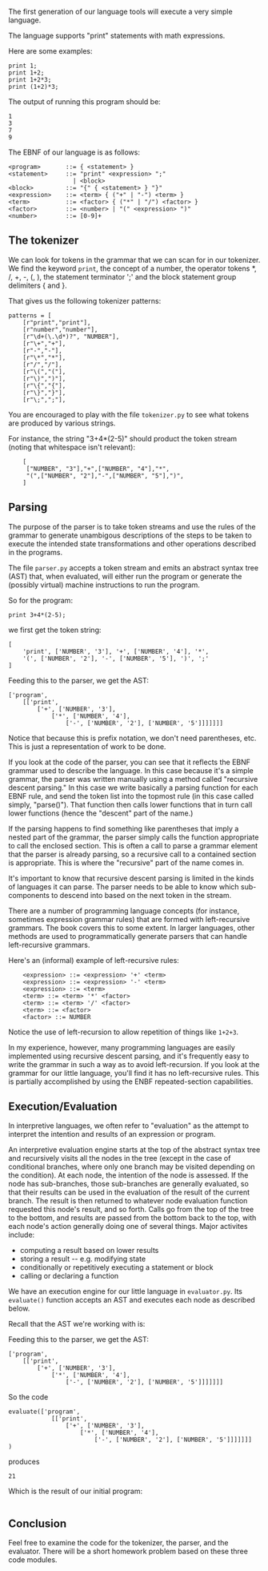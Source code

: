The first generation of our language tools will execute a very simple language. 

The language supports "print" statements with math expressions.

Here are some examples:

```
print 1;
print 1+2;
print 1+2*3;
print (1+2)*3;
```

The output of running this program should be:

```
1
3
7
9
```

The EBNF of our language is as follows:

```
<program>       ::= { <statement> }
<statement>     ::= "print" <expression> ";"
                  | <block>
<block>         ::= "{" { <statement> } "}"
<expression>    ::= <term> { ("+" | "-") <term> }
<term>          ::= <factor> { ("*" | "/") <factor> }
<factor>        ::= <number> | "(" <expression> ")"
<number>        ::= [0-9]+
```

## The tokenizer

We can look for tokens in the grammar that we can scan for in our tokenizer. We find the keyword `print`, the concept of a number, the operator tokens *, /, +, -, (, ), the statement terminator ';' and the block statement group delimiters { and }.

That gives us the following tokenizer patterns: 

```
patterns = [
    [r"print","print"],
    [r"number","number"],
    [r"\d+(\.\d*)?", "NUMBER"],
    [r"\+","+"],
    [r"-","-"],
    [r"\*","*"],
    [r"/","/"],
    [r"\(","("],
    [r"\)",")"],
    [r"\{","{"],
    [r"\}","}"],
    [r"\;",";"],
```

You are encouraged to play with the file `tokenizer.py` to see what tokens are produced by various strings. 

For instance, the string "3+4*(2-5)" should product the token stream (noting that whitespace isn't relevant):

```
    [
     ["NUMBER", "3"],"+",["NUMBER", "4"],"*",
     "(",["NUMBER", "2"],"-",["NUMBER", "5"],")",
    ]
```

## Parsing

The purpose of the parser is to take token streams and use the rules of the grammar to generate unambigous descriptions of the steps to be taken to execute the intended state transformations and other operations described in the programs. 

The file `parser.py` accepts a token stream and emits an abstract syntax tree (AST) that, when evaluated, will either run the program or generate the (possibly virtual) machine instructions to run the program. 

So for the program: 

```
print 3+4*(2-5);
```

we first get the token string:

```
[
    'print', ['NUMBER', '3'], '+', ['NUMBER', '4'], '*', 
    '(', ['NUMBER', '2'], '-', ['NUMBER', '5'], ')', ';'
]
```

Feeding this to the parser, we get the AST:

```
['program', 
    [['print', 
        ['+', ['NUMBER', '3'], 
            ['*', ['NUMBER', '4'], 
                ['-', ['NUMBER', '2'], ['NUMBER', '5']]]]]]]
```

Notice that because this is prefix notation, we don't need parentheses, etc. This is just a representation of work to be done. 

If you look at the code of the parser, you can see that it reflects the EBNF grammar used to describe the language. In this case because it's a simple grammar, the parser was written manually using a method called "recursive descent parsing." In this case we write basically a parsing function for each EBNF rule, and send the token list into the topmost rule (in this case called simply, "parse()"). That function then calls lower functions that in turn call lower functions (hence the "descent" part of the name.)

If the parsing happens to find something like parentheses that imply a nested part of the grammar, the parser simply calls the function appropriate to call the enclosed section. This is often a call to parse a grammar element that the parser is already parsing, so a recursive call to a contained section is appropriate. This is where the "recursive" part of the name comes in. 

It's important to know that recursive descent parsing is limited in the kinds of languages it can parse. The parser needs to be able to know which sub-components to descend into based on the next token in the stream. 

There are a number of programming language concepts (for instance, sometimes expression grammar rules) that are formed with left-recursive grammars. The book covers this to some extent. In larger languages, other methods are used to programmatically generate parsers that can handle left-recursive grammars.

Here's an (informal) example of left-recursive rules:

```
    <expression> ::= <expression> '+' <term>
    <expression> ::= <expression> '-' <term>
    <expression> ::= <term>
    <term> ::= <term> '*' <factor>
    <term> ::= <term> '/' <factor>
    <term> ::= <factor>
    <factor> ::= NUMBER
```

Notice the use of left-recursion to allow repetition of things like `1+2+3`. 

In my experience, however, many programming languages are easily implemented using recursive descent parsing, and it's frequently easy to write the grammar in such a way as to avoid left-recursion. If you look at the grammar for our little language, you'll find it has no left-recursive rules. This is partially accomplished by using the ENBF repeated-section capabilities.  

## Execution/Evaluation

In interpretive languages, we often refer to "evaluation" as the attempt to interpret the intention and results of an expression or program. 

An interpretive evaluation engine starts at the top of the abstract syntax tree and recursively visits all the nodes in the tree (except in the case of conditional branches, where only one branch may be visited depending on the condition). At each node, the intention of the node is assessed. If the node has sub-branches, those sub-branches are generally evaluated, so that their results can be used in the evaluation of the result of the current branch. The result is then returned to whatever node evaluation function requested this node's result, and so forth. Calls go from the top of the tree to the bottom, and results are passed from the bottom back to the top, with each node's action generally doing one of several things. Major activites include: 

   - computing a result based on lower results
   - storing a result -- e.g. modifying state
   - conditionally or repetitively executing a statement or block
   - calling or declaring a function

We have an execution engine for our little language in `evaluator.py`. Its `evaluate()` function accepts an AST and executes each node as described below. 

Recall that the AST we're working with is:

Feeding this to the parser, we get the AST:

```
['program', 
    [['print', 
        ['+', ['NUMBER', '3'], 
            ['*', ['NUMBER', '4'], 
                ['-', ['NUMBER', '2'], ['NUMBER', '5']]]]]]]
```

So the code

```
evaluate(['program', 
            [['print', 
                ['+', ['NUMBER', '3'], 
                    ['*', ['NUMBER', '4'], 
                        ['-', ['NUMBER', '2'], ['NUMBER', '5']]]]]]]
)
```

produces 

```
21
```

Which is the result of our initial program:

```
```

## Conclusion

Feel free to examine the code for the tokenizer, the parser, and the evaluator.  There will be a short homework problem based on these three code modules. 





